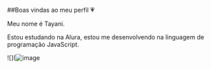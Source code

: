 ##Boas vindas ao meu perfil 💗

Meu nome é Tayani.

Estou estudando na Alura, estou me desenvolvendo na linguagem de programação JavaScript.




![](![image](https://github.com/user-attachments/assets/e89fc845-bbad-4598-8153-83f2a8927e6e)
